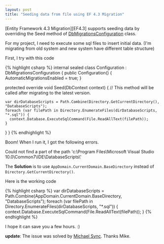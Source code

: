 ```yaml
---
layout: post
title: "Seeding data from file using EF 4.3 Migration"
---
```


[Entity Framework 4.3 Migration][EF4.3] supports seeding data by overriding the Seed method of [DbMigrationsConfiguration][DbMigrationsConfiguration] class.

For my project, I need to execute some sql files to insert initial data. (I'm migrating from old system and new system have different table structure)

First, I try with this code

{% highlight csharp %}
internal sealed class Configuration : DbMigrationsConfiguration<DbContext>
{
  public Configuration()
  {
    AutomaticMigrationsEnabled = true;
  }

  protected override void Seed(DbContext context)
  {
    //  This method will be called after migrating to the latest version.

    var dirDatabaseScripts = Path.Combine(Directory.GetCurrentDirectory(), "DatabaseScripts");
    foreach (var filePath in Directory.EnumerateFiles(dirDatabaseScripts, "*.sql")) {
      context.Database.ExecuteSqlCommand(File.ReadAllText(filePath));
    }
  }
}
{% endhighlight %}

Boom! When I run it, I got the following errors.

<p class="removed">
Could not find a part of the path 'c:\Program Files\Microsoft Visual Studio 10.0\Common7\IDE\DatabaseScripts\'
</p>

The **Solution** is to use <code class="inline">AppDomain.CurrentDomain.BaseDirectory</code> instead of <code class="inline">Directory.GetCurrentDirectory()</code>.

Here is the working code

{% highlight csharp %}
var dirDatabaseScripts = Path.Combine(AppDomain.CurrentDomain.BaseDirectory, "DatabaseScripts");
foreach (var filePath in Directory.EnumerateFiles(dirDatabaseScripts, "*.sql")) {
  context.Database.ExecuteSqlCommand(File.ReadAllText(filePath));
}
{% endhighlight %}

I hope it can save you a few hours. :)

**update**: The issue was solved by [Michael Sync][sync]. Thanks Mike.

[EF43]:http://nuget.org/packages/EntityFramework/4.3.1
[DbMigrationsConfiguration]:http://msdn.microsoft.com/en-us/library/hh829093(v=vs.103).aspx
[sync]:http://michaelsync.net
